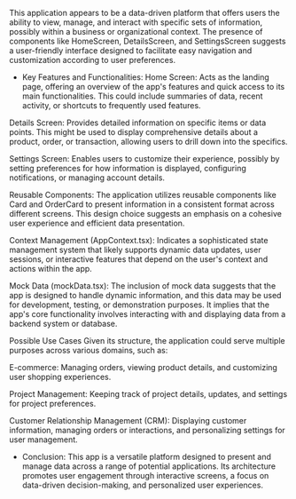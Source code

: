 This application appears to be a data-driven platform that offers users the ability to view, manage, and interact with specific sets of information, possibly within a business or organizational context. The presence of components like HomeScreen, DetailsScreen, and SettingsScreen suggests a user-friendly interface designed to facilitate easy navigation and customization according to user preferences.

- Key Features and Functionalities:
  Home Screen: Acts as the landing page, offering an overview of the app's features and quick access to its main functionalities. This could include summaries of data, recent activity, or shortcuts to frequently used features.

Details Screen: Provides detailed information on specific items or data points. This might be used to display comprehensive details about a product, order, or transaction, allowing users to drill down into the specifics.

Settings Screen: Enables users to customize their experience, possibly by setting preferences for how information is displayed, configuring notifications, or managing account details.

Reusable Components: The application utilizes reusable components like Card and OrderCard to present information in a consistent format across different screens. This design choice suggests an emphasis on a cohesive user experience and efficient data presentation.

Context Management (AppContext.tsx): Indicates a sophisticated state management system that likely supports dynamic data updates, user sessions, or interactive features that depend on the user's context and actions within the app.

Mock Data (mockData.tsx): The inclusion of mock data suggests that the app is designed to handle dynamic information, and this data may be used for development, testing, or demonstration purposes. It implies that the app's core functionality involves interacting with and displaying data from a backend system or database.

Possible Use Cases
Given its structure, the application could serve multiple purposes across various domains, such as:

E-commerce: Managing orders, viewing product details, and customizing user shopping experiences.

Project Management: Keeping track of project details, updates, and settings for project preferences.

Customer Relationship Management (CRM): Displaying customer information, managing orders or interactions, and personalizing settings for user management.

- Conclusion:
  This app is a versatile platform designed to present and manage data across a range of potential applications. Its architecture promotes user engagement through interactive screens, a focus on data-driven decision-making, and personalized user experiences.
